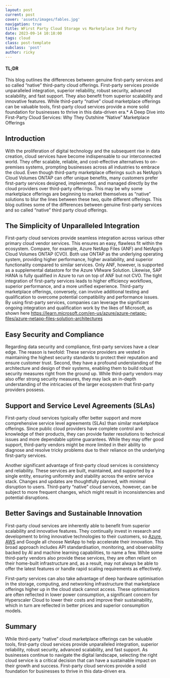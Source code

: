 ```yaml
---
layout: post
current: post
cover: 'assets/images/fables.jpg'
navigation: true
title: WFirst Party Cloud Storage vs Marketplace 3rd Party
date: 2023-09-14 10:18:00
tags: cloud
class: post-template
subclass: 'post'
author: ricky
---
```


#### TL;DR

This blog outlines the differences between genuine first-party services and so called “native” third-party cloud offerings. First-party services provide unparalleled integration, superior reliability, robust security, advanced scalability, and fast support. They also benefit from superior scalability and innovative features. While third-party “native” cloud marketplace offerings can be valuable tools, first-party cloud services provide a more solid foundation for businesses to thrive in this data-driven era.*  A Deep Dive into First-Party Cloud Services: Why They Outshine “Native” Marketplace Offerings

## Introduction

With the proliferation of digital technology and the subsequent rise in data creation, cloud services have become indispensable to our interconnected world. They offer scalable, reliable, and cost-effective alternatives to on-premises systems, prompting businesses across all industries to embrace the cloud. Even though third-party marketplace offerings such as NetApp’s Cloud Volumes ONTAP can offer unique benefits, many customers prefer first-party services designed, implemented, and managed directly by the cloud providers over third-party offerings. This may be why some marketplace offerings are beginning to market themselves as “native” solutions to blur the lines between these two, quite different offerings. This blog outlines some of the differences between genuine first-party services and so called “native” third party cloud offerings.

## The Simplicity of Unparalleled Integration

First-party cloud services provide seamless integration across various other primary cloud vendor services. This ensures an easy, flawless fit within the ecosystem. Compare, for example, Azure NetApp Files (ANF) and NetApp’s Cloud Volumes ONTAP (CVO). Both use ONTAP as the underlying operating system, providing higher performance, higher availability, and superior functionality compared to similar services. Only ANF, however, is supported as a supplemental datastore for the Azure VMware Solution. Likewise, SAP HANA is fully qualified in Azure to run on top of ANF but not CVO. The tight integration of first-party services leads to higher efficiency workflows, superior performance, and a more unified experience. Third-party marketplace offerings, conversely, can involve additional testing and qualification to overcome potential compatibility and performance issues. By using first-party services, companies can leverage the significant ongoing integration and qualification work by the likes of Microsoft, as shown here <https://learn.microsoft.com/en-us/azure/azure-netapp-files/azure-netapp-files-solution-architectures>

## Easy Security and Compliance

Regarding data security and compliance, first-party services have a clear edge. The reason is twofold: These service providers are vested in maintaining the highest security standards to protect their reputation and ensure customer trust. Second, they have a profound understanding of the architecture and design of their systems, enabling them to build robust security measures right from the ground up. While third-party vendors may also offer strong security measures, they may lack an in-depth understanding of the intricacies of the larger ecosystem that first-party providers possess.

## Support and Service Level Agreements (SLAs)

First-party cloud services typically offer better support and more comprehensive service level agreements (SLAs) than similar marketplace offerings. Since public cloud providers have complete control and knowledge of their products, they can provide faster resolutions to technical issues and more dependable uptime guarantees. While they may offer good support, third-party vendors might be more limited in their ability to diagnose and resolve tricky problems due to their reliance on the underlying first-party services.

Another significant advantage of first-party cloud services is consistency and reliability. These services are built, maintained, and supported by a single entity, ensuring uniformity and stability across the entire service stack. Changes and updates are thoughtfully planned, with minimal disruption to users. Third-party “native” cloud services, however, can be subject to more frequent changes, which might result in inconsistencies and potential disruptions.

## Better Savings and Sustainable Innovation

First-party cloud services are inherently able to benefit from superior scalability and innovative features. They continually invest in research and development to bring innovative technologies to their customers, so [Azure](https://www.netapp.com/blog/azure-netapp-files-general-availability/), [AWS](https://aws.amazon.com/about-aws/whats-new/2021/09/amazon-fsx-netapp-ontap/) and Google all choose NetApp to help accelerate their innovation. This broad approach includes API standardisation, monitoring, and observability backed by AI and machine learning capabilities, to name a few. While some third-party vendors also provide these services, they are often reliant on their home-built infrastructure and, as a result, may not always be able to offer the latest features or handle rapid scaling requirements as effectively.

First-party services can also take advantage of deep hardware optimisation in the storage, computing, and networking infrastructure that marketplace offerings higher up in the cloud stack cannot access. These optimisations are often reflected in lower power consumption, a significant concern for Hyperscaler Cloud to lower their costs and improve their sustainability, which in turn are reflected in better prices and superior consumption models.

## Summary

While third-party “native” cloud marketplace offerings can be valuable tools, first-party cloud services provide unparalleled integration, superior reliability, robust security, advanced scalability, and fast support. As businesses continue to navigate the digital landscape, selecting the right cloud service is a critical decision that can have a sustainable impact on their growth and success. First-party cloud services provide a solid foundation for businesses to thrive in this data-driven era.
